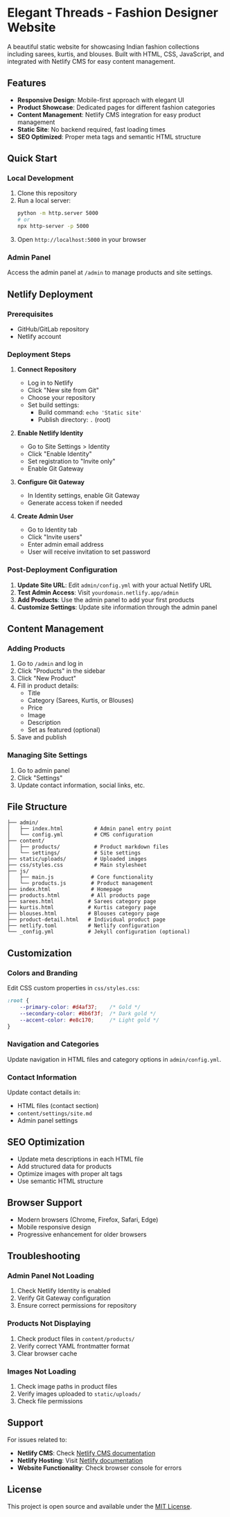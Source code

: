 # Elegant Threads - Fashion Designer Website

A beautiful static website for showcasing Indian fashion collections including sarees, kurtis, and blouses. Built with HTML, CSS, JavaScript, and integrated with Netlify CMS for easy content management.

## Features

- **Responsive Design**: Mobile-first approach with elegant UI
- **Product Showcase**: Dedicated pages for different fashion categories
- **Content Management**: Netlify CMS integration for easy product management
- **Static Site**: No backend required, fast loading times
- **SEO Optimized**: Proper meta tags and semantic HTML structure

## Quick Start

### Local Development

1. Clone this repository
2. Run a local server:
   ```bash
   python -m http.server 5000
   # or
   npx http-server -p 5000
   ```
3. Open `http://localhost:5000` in your browser

### Admin Panel

Access the admin panel at `/admin` to manage products and site settings.

## Netlify Deployment

### Prerequisites

- GitHub/GitLab repository
- Netlify account

### Deployment Steps

1. **Connect Repository**
   - Log in to Netlify
   - Click "New site from Git"
   - Choose your repository
   - Set build settings:
     - Build command: `echo 'Static site'`
     - Publish directory: `.` (root)

2. **Enable Netlify Identity**
   - Go to Site Settings > Identity
   - Click "Enable Identity"
   - Set registration to "Invite only"
   - Enable Git Gateway

3. **Configure Git Gateway**
   - In Identity settings, enable Git Gateway
   - Generate access token if needed

4. **Create Admin User**
   - Go to Identity tab
   - Click "Invite users"
   - Enter admin email address
   - User will receive invitation to set password

### Post-Deployment Configuration

1. **Update Site URL**: Edit `admin/config.yml` with your actual Netlify URL
2. **Test Admin Access**: Visit `yourdomain.netlify.app/admin`
3. **Add Products**: Use the admin panel to add your first products
4. **Customize Settings**: Update site information through the admin panel

## Content Management

### Adding Products

1. Go to `/admin` and log in
2. Click "Products" in the sidebar
3. Click "New Product"
4. Fill in product details:
   - Title
   - Category (Sarees, Kurtis, or Blouses)
   - Price
   - Image
   - Description
   - Set as featured (optional)
5. Save and publish

### Managing Site Settings

1. Go to admin panel
2. Click "Settings"
3. Update contact information, social links, etc.

## File Structure

```
├── admin/
│   ├── index.html          # Admin panel entry point
│   └── config.yml          # CMS configuration
├── content/
│   ├── products/           # Product markdown files
│   └── settings/           # Site settings
├── static/uploads/         # Uploaded images
├── css/styles.css          # Main stylesheet
├── js/
│   ├── main.js            # Core functionality
│   └── products.js        # Product management
├── index.html             # Homepage
├── products.html          # All products page
├── sarees.html           # Sarees category page
├── kurtis.html           # Kurtis category page
├── blouses.html          # Blouses category page
├── product-detail.html   # Individual product page
├── netlify.toml          # Netlify configuration
└── _config.yml           # Jekyll configuration (optional)
```

## Customization

### Colors and Branding

Edit CSS custom properties in `css/styles.css`:

```css
:root {
    --primary-color: #d4af37;    /* Gold */
    --secondary-color: #8b6f3f;  /* Dark gold */
    --accent-color: #e8c170;     /* Light gold */
}
```

### Navigation and Categories

Update navigation in HTML files and category options in `admin/config.yml`.

### Contact Information

Update contact details in:
- HTML files (contact section)
- `content/settings/site.md`
- Admin panel settings

## SEO Optimization

- Update meta descriptions in each HTML file
- Add structured data for products
- Optimize images with proper alt tags
- Use semantic HTML structure

## Browser Support

- Modern browsers (Chrome, Firefox, Safari, Edge)
- Mobile responsive design
- Progressive enhancement for older browsers

## Troubleshooting

### Admin Panel Not Loading

1. Check Netlify Identity is enabled
2. Verify Git Gateway configuration
3. Ensure correct permissions for repository

### Products Not Displaying

1. Check product files in `content/products/`
2. Verify correct YAML frontmatter format
3. Clear browser cache

### Images Not Loading

1. Check image paths in product files
2. Verify images uploaded to `static/uploads/`
3. Check file permissions

## Support

For issues related to:
- **Netlify CMS**: Check [Netlify CMS documentation](https://www.netlifycms.org/docs/)
- **Netlify Hosting**: Visit [Netlify documentation](https://docs.netlify.com/)
- **Website Functionality**: Check browser console for errors

## License

This project is open source and available under the [MIT License](LICENSE).